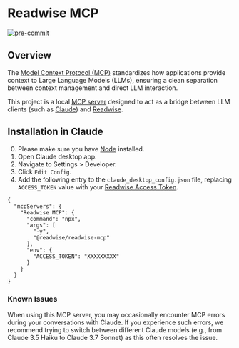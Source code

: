 # Readwise MCP

[![pre-commit](https://img.shields.io/badge/pre--commit-enabled-brightgreen?logo=pre-commit)](https://github.com/pre-commit/pre-commit)

## Overview

The [Model Context Protocol (MCP)](https://modelcontextprotocol.io) standardizes how applications provide context to Large Language Models (LLMs), ensuring a clean separation between context management and direct LLM interaction.

This project is a local [MCP server](https://spec.modelcontextprotocol.io) designed to act as a bridge between LLM clients (such as [Claude](https://claude.ai)) and [Readwise](https://readwise.io).

## Installation in Claude

0. Please make sure you have [Node](https://nodejs.org/en/download) installed.
1. Open Claude desktop app.
2. Navigate to Settings > Developer.
3. Click `Edit Config`.
4. Add the following entry to the `claude_desktop_config.json` file, replacing `ACCESS_TOKEN` value with your [Readwise Access Token](https://readwise.io/access_token).
```
{
  "mcpServers": {
    "Readwise MCP": {
      "command": "npx",
      "args": [
        "-y",
        "@readwise/readwise-mcp"
      ],
      "env": {
        "ACCESS_TOKEN": "XXXXXXXXX"
      }
    }
  }
}
```

### Known Issues

When using this MCP server, you may occasionally encounter MCP errors during your conversations with Claude. If you experience such errors, we recommend trying to switch between different Claude models (e.g., from Claude 3.5 Haiku to Claude 3.7 Sonnet) as this often resolves the issue.
